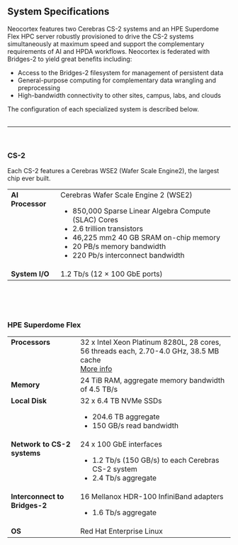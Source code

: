 ## System Specifications
Neocortex features two Cerebras CS-2 systems and an HPE Superdome Flex HPC server robustly provisioned to drive the CS-2 systems simultaneously at maximum speed and support the complementary requirements of AI and HPDA workflows. Neocortex is federated with Bridges-2 to yield great benefits including:

* Access to the Bridges-2 filesystem for management of persistent data
* General-purpose computing for complementary data wrangling and preprocessing
* High-bandwidth connectivity to other sites, campus, labs, and clouds 

The configuration of each specialized system is described below.<br /><br />

---


<br />

### CS-2
Each CS-2 features a Cerebras WSE2 (Wafer Scale Engine2), the largest chip ever built.
<table>
  <tbody>
    <tr>
      <td style="vertical-align:top;"><strong>AI Processor</strong></td>
      <td>Cerebras Wafer Scale Engine 2 (WSE2)
<ul><li>850,000 Sparse Linear Algebra Compute (SLAC) Cores</li>
<li>2.6 trillion transistors</li>
<li>46,225 mm2 40 GB SRAM on-chip memory</li>
<li>20 PB/s memory bandwidth</li>
<li>220 Pb/s interconnect bandwidth</li></ul></td>
    </tr>
    <tr>
    <td><strong>System I/O</strong></td>
    <td>1.2 Tb/s (12 × 100 GbE ports)</td>
    </tr>
  </tbody>
</table>

<br /><br /><br />


### HPE Superdome Flex
<table>
  <tbody>
    <tr>
      <td  style="vertical-align:top;"><strong>Processors</strong></td>
      <td>32 x Intel Xeon Platinum 8280L, 28 cores, 56 threads each, 2.70-4.0 GHz, 38.5 MB cache  <br />
        <a href="https://ark.intel.com/content/www/us/en/ark/products/192472/intel-xeon-platinum-8280l-processor-38-5m-cache-2-70-ghz.html" target="_blank">More info</a>
      </td>
    </tr>
    <tr>
    <td><strong>Memory</strong></td>
    <td>24 TiB RAM, aggregate memory bandwidth of 4.5 TB/s</td>
    </tr>
    <tr>
    <td  style="vertical-align:top;"><strong>Local Disk</strong></td>
    <td>32 x 6.4 TB NVMe SSDs
<ul><li>204.6 TB aggregate</li>
<li>150 GB/s read bandwidth</li></ul></td>
</tr>
<tr>
  <td  style="vertical-align:top;"><strong>Network to CS-2 systems</strong></td>
  <td>24 x 100 GbE interfaces
<ul><li>1.2 Tb/s (150 GB/s) to each Cerebras CS-2 system</li>
<li>2.4 Tb/s aggregate</li></ul></td>
</tr>
<tr>
  <td  style="vertical-align:top;"><strong>Interconnect to Bridges-2</strong></td>
  <td>16 Mellanox HDR-100 InfiniBand adapters
<ul><li>1.6 Tb/s aggregate</li></ul></td>
</tr>
<tr>
  <td><strong>OS</strong></td>
  <td>Red Hat Enterprise Linux</td>
</tr>
  </tbody>
</table>

